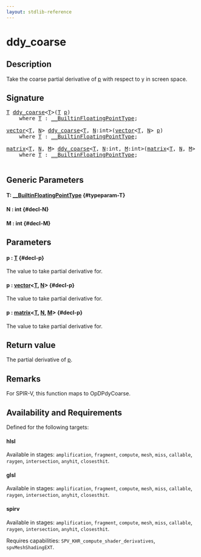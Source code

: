 ```yaml
---
layout: stdlib-reference
---
```


# ddy\_coarse

## Description

Take the coarse partial derivative of <span class='code'><a href="/stdlib-reference/global-decls/ddy_coarse#decl-p" class="code_param">p</a></span> with respect to y in screen space.



## Signature 

<pre>
<a href="/stdlib-reference/global-decls/ddy_coarse#typeparam-T" class="code_type">T</a> <a href="/stdlib-reference/global-decls/ddy_coarse">ddy_coarse</a>&lt;<a href="/stdlib-reference/global-decls/ddy_coarse#typeparam-T" class="code_type">T</a>&gt;(<a href="/stdlib-reference/global-decls/ddy_coarse#typeparam-T" class="code_type">T</a> <a href="/stdlib-reference/global-decls/ddy_coarse#decl-p" class="code_param">p</a>)
    <span class='code_keyword'>where</span> <a href="/stdlib-reference/global-decls/ddy_coarse#typeparam-T" class="code_type">T</a> : <a href="/stdlib-reference/interfaces/0_builtinfloatingpointtype-029hm/index" class="code_type">__BuiltinFloatingPointType</a>;

<a href="/stdlib-reference/types/vector/index" class="code_type">vector</a>&lt;<a href="/stdlib-reference/global-decls/ddy_coarse#typeparam-T" class="code_type">T</a>, <a href="/stdlib-reference/global-decls/ddy_coarse#decl-N" class="code_var">N</a>&gt; <a href="/stdlib-reference/global-decls/ddy_coarse">ddy_coarse</a>&lt;<a href="/stdlib-reference/global-decls/ddy_coarse#typeparam-T" class="code_type">T</a>, <a href="/stdlib-reference/global-decls/ddy_coarse#decl-N" class="code_var">N</a>:<span class="code_keyword">int</span>&gt;(<a href="/stdlib-reference/types/vector/index" class="code_type">vector</a>&lt;<a href="/stdlib-reference/global-decls/ddy_coarse#typeparam-T" class="code_type">T</a>, <a href="/stdlib-reference/global-decls/ddy_coarse#decl-N" class="code_var">N</a>&gt; <a href="/stdlib-reference/global-decls/ddy_coarse#decl-p" class="code_param">p</a>)
    <span class='code_keyword'>where</span> <a href="/stdlib-reference/global-decls/ddy_coarse#typeparam-T" class="code_type">T</a> : <a href="/stdlib-reference/interfaces/0_builtinfloatingpointtype-029hm/index" class="code_type">__BuiltinFloatingPointType</a>;

<a href="/stdlib-reference/types/matrix/index" class="code_type">matrix</a>&lt;<a href="/stdlib-reference/global-decls/ddy_coarse#typeparam-T" class="code_type">T</a>, <a href="/stdlib-reference/global-decls/ddy_coarse#decl-N" class="code_var">N</a>, <a href="/stdlib-reference/global-decls/ddy_coarse#decl-M" class="code_var">M</a>&gt; <a href="/stdlib-reference/global-decls/ddy_coarse">ddy_coarse</a>&lt;<a href="/stdlib-reference/global-decls/ddy_coarse#typeparam-T" class="code_type">T</a>, <a href="/stdlib-reference/global-decls/ddy_coarse#decl-N" class="code_var">N</a>:<span class="code_keyword">int</span>, <a href="/stdlib-reference/global-decls/ddy_coarse#decl-M" class="code_var">M</a>:<span class="code_keyword">int</span>&gt;(<a href="/stdlib-reference/types/matrix/index" class="code_type">matrix</a>&lt;<a href="/stdlib-reference/global-decls/ddy_coarse#typeparam-T" class="code_type">T</a>, <a href="/stdlib-reference/global-decls/ddy_coarse#decl-N" class="code_var">N</a>, <a href="/stdlib-reference/global-decls/ddy_coarse#decl-M" class="code_var">M</a>&gt; <a href="/stdlib-reference/global-decls/ddy_coarse#decl-p" class="code_param">p</a>)
    <span class='code_keyword'>where</span> <a href="/stdlib-reference/global-decls/ddy_coarse#typeparam-T" class="code_type">T</a> : <a href="/stdlib-reference/interfaces/0_builtinfloatingpointtype-029hm/index" class="code_type">__BuiltinFloatingPointType</a>;

</pre>

## Generic Parameters

#### T: [\_\_BuiltinFloatingPointType](/stdlib-reference/interfaces/0_builtinfloatingpointtype-029hm/index) {#typeparam-T}
#### N  : int {#decl-N}
#### M  : int {#decl-M}

## Parameters

#### p  : [T](/stdlib-reference/global-decls/ddy_coarse#typeparam-T) {#decl-p}
The value to take partial derivative for.

#### p  : [vector](/stdlib-reference/types/vector/index)\<[T](/stdlib-reference/types/vector/index#typeparam-T), [N](/stdlib-reference/types/vector/index#decl-N)\> {#decl-p}
The value to take partial derivative for.

#### p  : [matrix](/stdlib-reference/types/matrix/index)\<[T](/stdlib-reference/types/matrix/t-0), [N](/stdlib-reference/types/matrix/index#decl-N), [M](/stdlib-reference/types/matrix/index#decl-M)\> {#decl-p}
The value to take partial derivative for.


## Return value
The partial derivative of <span class='code'><a href="/stdlib-reference/global-decls/ddy_coarse#decl-p" class="code_param">p</a></span>.

## Remarks
For SPIR-V, this function maps to <span class='code'>OpDPdyCoarse</span>.


## Availability and Requirements

Defined for the following targets:

#### hlsl
Available in stages: `amplification`, `fragment`, `compute`, `mesh`, `miss`, `callable`, `raygen`, `intersection`, `anyhit`, `closesthit`.

#### glsl
Available in stages: `amplification`, `fragment`, `compute`, `mesh`, `miss`, `callable`, `raygen`, `intersection`, `anyhit`, `closesthit`.

#### spirv
Available in stages: `amplification`, `fragment`, `compute`, `mesh`, `miss`, `callable`, `raygen`, `intersection`, `anyhit`, `closesthit`.

Requires capabilities: `SPV_KHR_compute_shader_derivatives`, `spvMeshShadingEXT`.


